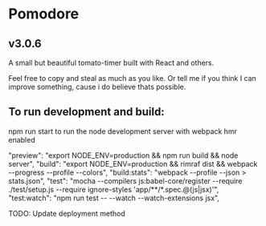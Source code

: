 # Pomodore
## v3.0.6

A small but beautiful tomato-timer built with React and others.

Feel free to copy and steal as much as you like. Or tell me if you think I can improve something, cause i do believe thats possible.

## To run development and build:
npm run start to run the node development server with webpack hmr enabled

"preview": "export NODE_ENV=production && npm run build && node server",
"build": "export NODE_ENV=production && rimraf dist && webpack --progress --profile --colors",
"build:stats": "webpack --profile --json > stats.json",
"test": "mocha --compilers js:babel-core/register --require ./test/setup.js --require ignore-styles 'app/**/*.spec.@(js|jsx)'",
"test:watch": "npm run test -- --watch --watch-extensions jsx",

TODO: Update deployment method
